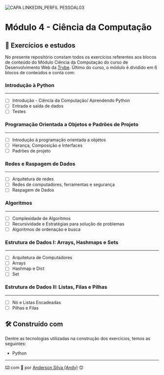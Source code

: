 ![CAPA LINKEDIN_PERFIL PESSOAL03](https://user-images.githubusercontent.com/52717632/126884524-53328b01-89f0-45f9-86a3-01516bead308.png)
# Módulo 4 - Ciência da Computação

## :rocket: Exercícios e estudos

No presente repositório constam todos os exercícios referentes aos blocos de conteúdo do Módulo Ciência da Computação do curso de Desenvolvimento Web da [Trybe](https://www.betrybe.com/). Último do curso, o módulo é dividido em 6 blocos de conteúdos e conta com:


### Introdução à Python
---

- [ ] Introdução - Ciência da Computação/ Aprendendo Python
- [ ] Entrada e saída de dados
- [ ] Testes

### Programação Orientada a Objetos e Padrões de Projeto
---

- [ ] Introdução à programação orientada a objetos
- [ ] Herança, Composição e Interfaces
- [ ] Padrões de projeto

### Redes e Raspagem de Dados
---

- [ ] Arquitetura de redes
- [ ] Redes de computadores, ferramentas e segurança
- [ ] Raspagem de Dados

### Algoritmos
---

- [ ] Complexidade de Algoritmos
- [ ] Recursividade e Estratégias para solução de problemas
- [ ] Algoritmos de ordenação e busca

### Estrutura de Dados I: Arrays, Hashmaps e Sets
---

- [ ] Arquitetura de Computadores
- [ ] Arrays
- [ ] Hashmap e Dict
- [ ] Set

### Estrutura de Dados II: Listas, Filas e Pilhas
---

- [ ] Nó e Listas Encadeadas
- [ ] Pilhas e Filas

## :hammer_and_wrench: Construído com

Dentre as tecnologias utilizadas na construção dos exercícios, temos as seguintes:

* Python

---
:keyboard: com :purple_heart: por [Anderson Silva (Andy)](https://www.linkedin.com/in/andssilva/) 😊
